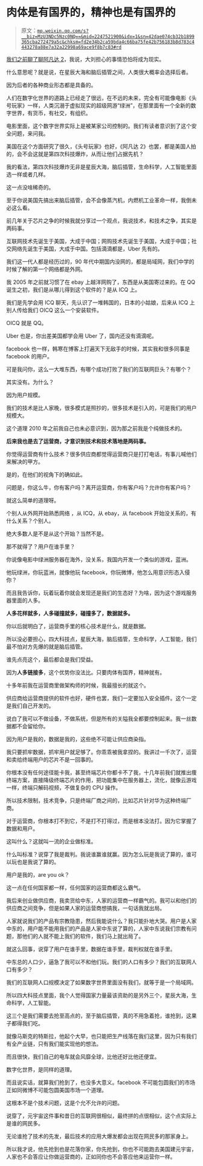 # 肉体是有国界的，精神也是有国界的

> 原文：[`mp.weixin.qq.com/s?__biz=MzU3NDc5Nzc0NQ==&mid=2247521900&idx=1&sn=42dae074cb32b1899365cba272479a5c&chksm=fd2e34b2ca59bda4c66ba75fe42b756183b8d783c4443278a88e7a32a22998a69ace9f8b7c83#rd`](http://mp.weixin.qq.com/s?__biz=MzU3NDc5Nzc0NQ==&mid=2247521900&idx=1&sn=42dae074cb32b1899365cba272479a5c&chksm=fd2e34b2ca59bda4c66ba75fe42b756183b8d783c4443278a88e7a32a22998a69ace9f8b7c83#rd)

[我们之前聊了聊阿凡达 2](http://mp.weixin.qq.com/s?__biz=MzU3NDc5Nzc0NQ==&mid=2247521495&idx=1&sn=637514d00be14b2d22f86dd3f5056456&chksm=fd2e3609ca59bf1f3b8db7b962f39248997584ee070e669d2890eb8a0eb9daacf6d87c7b6aa9&scene=21#wechat_redirect)，我说，大刘担心的事情恐怕将成为现实。 

什么意思呢？就是说，在星辰大海和脑后插管之间，人类很大概率会选择后者。 

因为后者的各种商业形态都是具备的。

人们在数字化世界的道路上已经走了很远，在不远的未来，完全有可能像电影《头号玩家》一样，人类沉溺于虚拟现实的超级网游“绿洲”，在那里面有一个全新的数字世界，有货币，有社交，有组织。

电影里面，这个数字世界实际上是被某家公司控制的。我们有读者意识到了这个安全问题，来问我。 

美国在这个方面研究了很久，《头号玩家》也好，《阿凡达 2》也罢，都是美国人拍的，会不会这就是第四次科技爆炸，从而让他们占据先机？

我的看法，第四次科技爆炸无非是星辰大海，脑后插管，生命科学，人工智能里面选一样或者几样。

这一点没啥稀奇的。

至于你说美国先搞出来脑后插管，会不会像蒸汽机，内燃机工业革命一样，我倒未必这么看。 

前几年关于芯片之争的时候我就分享过一个观点，我说技术，和技术之争，其实是两码事。 

互联网技术先诞生于美国，大成于中国；网购技术先诞生于美国，大成于中国；社交网络先诞生于美国，大成于中国。包括滴滴都是，Uber 先有的。 

我们这一代人都是经历过的，90 年代中期国内没网的，都是局域网，我们中学的时候了解的第一个网络都是外网。

我 2005 年之前就习惯了在 ebay 上越洋网购了，东西是从美国寄过来的。在 QQ 诞生之初，我们是从哪儿得到这个软件的？是从 ICQ 上。 

我们是先学会用 ICQ 聊天，先认识了一堆韩国的，日本的小姑娘，后来从 ICQ 上别人传给我们 OICQ 这么一个安装软件。 

OICQ 就是 QQ。 

Uber 也是，你出差美国都学会用 Uber 了，国内还没有滴滴呢。

facebook 也一样，韩寒在博客上打遍天下无敌手的时候，其实我和很多同事是 facebook 的用户。

可是我问你，这么一大堆东西，有哪个成功打败了我们的互联网巨头？有哪个？

其实没有。为什么？

因为用户规模。 

我们的技术是比人家晚，很多模式是照抄的，很多技术是引入的，可是我们的用户规模大。 

这个道理 2010 年之前我自己也未必意识到，因为那之前我是个纯做技术的。

**后来我也是去了运营商，才意识到技术和技术落地是两码事。**

你觉得运营商有什么技术？很多供应商都觉得运营商只是打打电话，有事儿喊他们来解决的甲方。 

是的，在他们的视角下的确如此。

问题是，你这么牛，你有客户吗？离开运营商，你有客户吗？允许你有客户吗？

就这么简单的道理呀。 

个别人从外网开始熟悉网络 ，从 ICQ，从 ebay，从 facebook 开始没关系的，有什么关系？个别人。

绝大多数人是不是从这个开始？当然不是。 

那不就得了？用户在谁手里？ 

你说像电影中绿洲服务器在海外，没关系，我国内开发一个类似的游戏，蓝洲。 

他玩绿洲，你玩蓝洲，就像他玩 facebook，你玩微博，他怎么用意识形态入侵你？

而且我告诉你，玩着玩着你就会发现还是我们的生态好？为啥，因为这个游戏服务器里面的人多。 

**人多花样就多，人多碰撞就多，碰撞多了，数据就多。** 

你以后就明白了，运营商手里的核心技术是什么，就是数据。

所以没必要担心，四大科技点，星辰大海，脑后插管，生命科学，人工智能，我们最不怕对方先爆的就是脑后插管。

谁先点亮这个，最后都会是我们受益。 

因为**人多链接多**，这个优势你没法比。只要肉体有国界，精神就有。 

十多年前我在运营商里做架构师的时候，我最擅长的就这个。 

供应商给运营商提供的软件也好，硬件也罢，我们一定要加入安全插件。这个一定是我们自己开发的。 

说白了我可以不做设备，不做系统，但是所有的关隘我全都要控制起来。我一丝数据都不会留给你。 

因为用户是我的，数据是我的，这些绝不可能让供应商染指。 

我只要抓牢数据，抓牢用户就足够了。你乖乖被我拿捏的。我讲过一千次了，运营和卖给终端用户的芯片不是一回事的。 

你根本没有任何途径能卡我，甚至终端芯片你都卡不了我，十几年前我们就推出痩终端方案，直接降级终端芯片的作用，把功能集中在服务器上，流化，就像云游戏一样，终端只解码视频，不做复杂的 CPU 操作。

所以技术限制，技术竞争，只是终端厂商之间的，比如芯片针对华为这种终端厂商。 

对于运营商，你根本打不到它，不是打不打得过，而是根本没法打。因为它掌握了数据和用户。 

这叫什么？这就叫一流的企业做标准。 

什么叫标准？说穿了我是裁判。我说谁赢谁就赢。因为怎么玩是我说了算的，谁可以玩也是我说了算的。

用户是我的，are you ok？

这一点在任何国家都一样，任何国家的运营商都这么霸气。

我后来创业做供应商，我卖货给中东，人家的运营商一样霸气的。我可以和他们的供应商之间竞争，但是如果人家的运营商想搞我，一句话我就出局。

人家就说我们的产品有宗教隐患，然后我能说什么？我只能扑地大哭。用户是人家中东的，用户能不能用我们的产品是人家中东说了算的，人家中东说我们宗教有问题，那他们的人就不能上我们的软件，我们马上就出局了。

就这么回事，说穿了用户在谁手里，数据在谁手里，裁判权就在谁手里。 

中东总的人口少，逼急了我可以不和他们玩。我们的人口有多少？我们的互联网人口有多少？ 

我们的互联网人口规模决定了如果数字世界里面没有我们，就等于是一个局域网。

所以四大科技点里面，我个人觉得国家力量最该资助的是另外三个，星辰大海，生命科学，人工智能。

这三个是我们需要去抢至高点的，至于脑后插管，真的不用急着抢，谁抢到，这果子都得我们吃。

就像马斯克的特斯拉，他起个大早，也只能把生产线落在我们这里，因为只有我们有全产业链，只有我们能实现他的想法。

而且很快，我们自己的电车就会风靡全球，比他还好比他还便宜。

数字化世界，是同样的道理。

而且说实话，就算我们抢到了，也没多大意义。facebook 不可能包圆我们的市场正如同微博不可能包圆美国市场一个道理。

这根本不是个技术问题，这是个允不允许的问题。 

说穿了，元宇宙这件事和昔日的互联网很相似，最终拼的点很相似，这个点实际上是谁的网民多。 

无论谁抢了技术的先发，最后技术的应用大爆发都会出现在网民多的那家身上。 

所以我才说，他先抢到也是花落你家，你先抢到，你也不可能跑去美国建元宇宙，人家也不会答应让你做运营商的，正如同你也不会答应他来运营你一样。